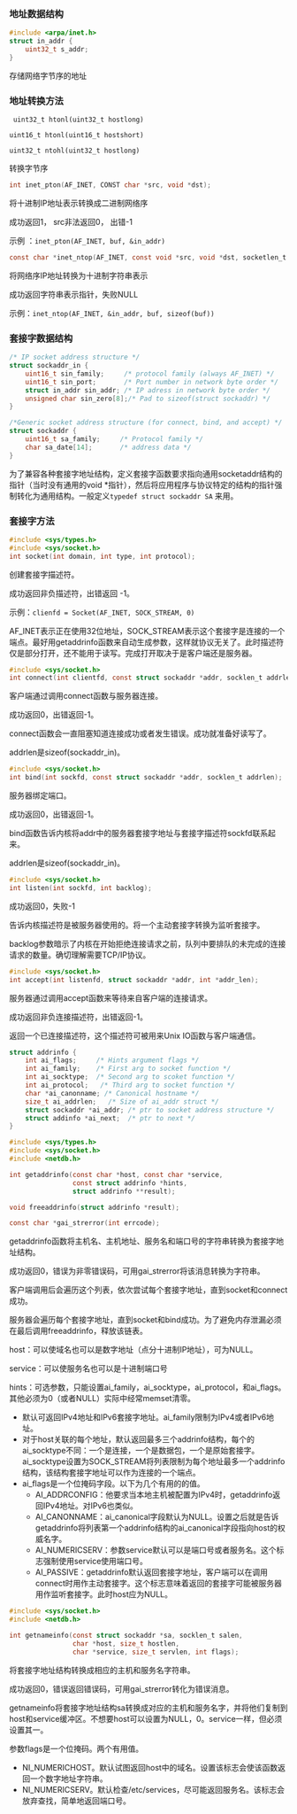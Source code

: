 ### 地址数据结构

```c
#include <arpa/inet.h>
struct in_addr {
    uint32_t s_addr;
}
```

存储网络字节序的地址

### 地址转换方法

` uint32_t htonl(uint32_t hostlong)` 

` uint16_t htonl(uint16_t hostshort) `

` uint32_t ntohl(uint32_t hostlong) `

转换字节序



```c
int inet_pton(AF_INET, CONST char *src, void *dst);
```

将十进制IP地址表示转换成二进制网络序

成功返回1， src非法返回0， 出错-1

示例 ：` inet_pton(AF_INET, buf, &in_addr) ` 



```c
const char *inet_ntop(AF_INET, const void *src, void *dst, socketlen_t size);
```

将网络序IP地址转换为十进制字符串表示

成功返回字符串表示指针，失败NULL

示例：` inet_ntop(AF_INET, &in_addr, buf, sizeof(buf)) `



### 套接字数据结构

```c
/* IP socket address structure */
struct sockaddr_in {
    uint16_t sin_family;     /* protocol family (always AF_INET) */
    uint16_t sin_port;       /* Port number in network byte order */
    struct in_addr sin_addr; /* IP adress in network byte order */
    unsigned char sin_zero[8];/* Pad to sizeof(struct sockaddr) */
}
```

```c
/*Generic socket address structure (for connect, bind, and accept) */
struct sockaddr {
    uint16_t sa_family;     /* Protocol family */
    char sa_date[14];       /* address data */
}
```

为了兼容各种套接字地址结构，定义套接字函数要求指向通用socketaddr结构的指针（当时没有通用的void *指针），然后将应用程序与协议特定的结构的指针强制转化为通用结构。一般定义` typedef struct sockaddr SA ` 来用。

### 套接字方法

```c
#include <sys/types.h>
#include <sys/socket.h>
int socket(int domain, int type, int protocol);
```

创建套接字描述符。

成功返回非负描述符，出错返回 -1。

示例：`clienfd = Socket(AF_INET, SOCK_STREAM, 0) `

AF_INET表示正在使用32位地址，SOCK_STREAM表示这个套接字是连接的一个端点。最好用getaddrinfo函数来自动生成参数，这样就协议无关了。此时描述符仅是部分打开，还不能用于读写。完成打开取决于是客户端还是服务器。



```c
#include <sys/socket.h>
int connect(int clientfd, const struct sockaddr *addr, socklen_t addrlen);
```

客户端通过调用connect函数与服务器连接。

成功返回0，出错返回-1。

connect函数会一直阻塞知道连接成功或者发生错误。成功就准备好读写了。

addrlen是sizeof(sockaddr_in)。



```c
#include <sys/socket.h>
int bind(int sockfd, const struct sockaddr *addr, socklen_t addrlen);
```

服务器绑定端口。

成功返回0，出错返回-1。

bind函数告诉内核将addr中的服务器套接字地址与套接字描述符sockfd联系起来。

addrlen是sizeof(sockaddr_in)。



```c
#include <sys/socket.h>
int listen(int sockfd, int backlog);
```

成功返回0，失败-1

告诉内核描述符是被服务器使用的。将一个主动套接字转换为监听套接字。

backlog参数暗示了内核在开始拒绝连接请求之前，队列中要排队的未完成的连接请求的数量。确切理解需要TCP/IP协议。



```c
#include <sys/socket.h>
int accept(int listenfd, struct sockaddr *addr, int *addr_len);
```

服务器通过调用accept函数来等待来自客户端的连接请求。

成功返回非负连接描述符，出错返回-1。

返回一个已连接描述符，这个描述符可被用来Unix IO函数与客户端通信。



```c
struct addrinfo {
    int ai_flags;     /* Hints argument flags */
    int ai_family;    /* First arg to socket function */
    int ai_socktype;  /* Second arg to scoket function */
    int ai_protocol;   /* Third arg to socket function */
    char *ai_canonname; /* Canonical hostname */
    size_t ai_addrlen;   /* Size of ai_addr struct */
    struct sockaddr *ai_addr; /* ptr to socket address structure */
    struct addinfo *ai_next;  /* ptr to next */
}
```

```c
#include <sys/types.h>
#include <sys/socket.h>
#include <netdb.h>

int getaddrinfo(const char *host, const char *service,
                const struct addrinfo *hints,
                struct addrinfo **result);

void freeaddrinfo(struct addrinfo *result);

const char *gai_strerror(int errcode);
```

getaddrinfo函数将主机名、主机地址、服务名和端口号的字符串转换为套接字地址结构。

成功返回0，错误为非零错误码，可用gai_strerror将该消息转换为字符串。

客户端调用后会遍历这个列表，依次尝试每个套接字地址，直到socket和connect成功。

服务器会遍历每个套接字地址，直到socket和bind成功。为了避免内存泄漏必须在最后调用freeaddrinfo，释放该链表。

host：可以使域名也可以是数字地址（点分十进制IP地址），可为NULL。

service：可以使服务名也可以是十进制端口号

hints：可选参数，只能设置ai_family，ai_socktype，ai_protocol，和ai_flags。其他必须为0（或者NULL）实际中经常memset清零。

- 默认可返回IPv4地址和IPv6套接字地址。ai_family限制为IPv4或者IPv6地址。
- 对于host关联的每个地址，默认返回最多三个addrinfo结构，每个的ai_socktype不同：一个是连接，一个是数据包，一个是原始套接字。ai_socktype设置为SOCK_STREAM将列表限制为每个地址最多一个addrinfo结构，该结构套接字地址可以作为连接的一个端点。
- ai_flags是一个位掩码字段。以下为几个有用的的值。
  - AI_ADDRCONFIG：他要求当本地主机被配置为IPv4时，getaddrinfo返回IPv4地址。对IPv6也类似。
  - AI_CANONNAME：ai_canonical字段默认为NULL。设置之后就是告诉getaddrinfo将列表第一个addrinfo结构的ai_canonical字段指向host的权威名字。
  - AI_NUMERICSERV：参数service默认可以是端口号或者服务名。这个标志强制使用service使用端口号。
  - AI_PASSIVE：getaddrinfo默认返回套接字地址，客户端可以在调用connect时用作主动套接字。这个标志意味着返回的套接字可能被服务器用作监听套接字。此时host应为NULL。



```c
#include <sys/socket.h>
#include <netdb.h>

int getnameinfo(const struct sockaddr *sa, socklen_t salen,
                char *host, size_t hostlen,
                char *service, size_t servlen, int flags);
```

将套接字地址结构转换成相应的主机和服务名字符串。

成功返回0，错误返回错误码，可用gai_strerror转化为错误消息。

getnameinfo将套接字地址结构sa转换成对应的主机和服务名字，并将他们复制到host和service缓冲区。不想要host可以设置为NULL，0。service一样，但必须设置其一。

参数flags是一个位掩码。两个有用值。

- NI_NUMERICHOST。默认试图返回host中的域名。设置该标志会使该函数返回一个数字地址字符串。
- NI_NUMERICSERV。默认检查/etc/services，尽可能返回服务名。该标志会放弃查找，简单地返回端口号。



















